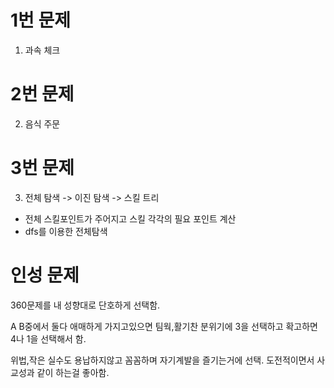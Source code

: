 # 1번 문제

1. 과속 체크


# 2번 문제

2. 음식 주문


# 3번 문제 

3. 전체 탐색 -> 이진 탐색 -> 스킬 트리
- 전체 스킬포인트가 주어지고 스킬 각각의 필요 포인트 계산
- dfs를 이용한 전체탐색



# 인성 문제
360문제를 내 성향대로 단호하게 선택함.

A B중에서 둘다 애매하게 가지고있으면 팀웍,활기찬 분위기에 3을 선택하고
확고하면 4나 1을 선택해서 함.

위법,작은 실수도 용납하지않고
꼼꼼하며 자기계발을 즐기는거에 선택.
도전적이면서 
사교성과 같이 하는걸 좋아함.


